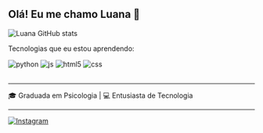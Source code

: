## Olá! Eu me chamo Luana 🖤


![Luana GitHub stats](https://github-readme-stats.vercel.app/api?username=luamdrs&show_icons=true&theme=dracula)

Tecnologias que eu estou aprendendo:

<div style="display: inline_block">
  <img align="center" alt="python" src="https://img.shields.io/badge/Python-3776AB?style=for-the-badge&logo=python&logoColor=white" />
  <img align="center" alt="js" src="https://img.shields.io/badge/JavaScript-F7DF1E?style=for-the-badge&logo=javascript&logoColor=black" />
  <img align="center" alt="html5" src="https://img.shields.io/badge/HTML5-E34F26?style=for-the-badge&logo=html5&logoColor=white" />
  <img align="center" alt="css" src="https://img.shields.io/badge/CSS3-1572B6?style=for-the-badge&logo=css3&logoColor=white" />
</div><br/>

*****
🎓 Graduada em Psicologia | 💻 Entusiasta de Tecnologia
****

[![Instagram](https://img.shields.io/badge/Instagram-E4405F?style=for-the-badge&logo=instagram&logoColor=white)](https://www.instagram.com/sciencebydata_/)
